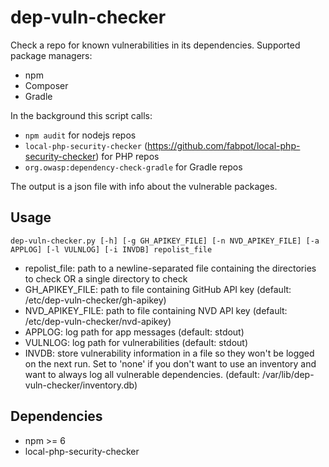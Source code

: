 # dep-vuln-checker

Check a repo for known vulnerabilities in its dependencies.
Supported package managers:
* npm
* Composer
* Gradle

In the background this script calls: 
* `npm audit` for nodejs repos
* `local-php-security-checker` (https://github.com/fabpot/local-php-security-checker) for PHP repos
* `org.owasp:dependency-check-gradle` for Gradle repos

The output is a json file with info about the vulnerable packages.

## Usage
```
dep-vuln-checker.py [-h] [-g GH_APIKEY_FILE] [-n NVD_APIKEY_FILE] [-a APPLOG] [-l VULNLOG] [-i INVDB] repolist_file
```
* repolist\_file: path to a newline-separated file containing the directories to check OR a single directory to check
* GH\_APIKEY\_FILE: path to file containing GitHub API key (default: /etc/dep-vuln-checker/gh-apikey)
* NVD\_APIKEY\_FILE: path to file containing NVD API key (default: /etc/dep-vuln-checker/nvd-apikey)
* APPLOG: log path for app messages  (default: stdout)
* VULNLOG: log path for vulnerabilities (default: stdout)
* INVDB: store vulnerability information in a file so they won't be logged on the next run. Set to 'none' if you don't want to use an inventory and want to always log all vulnerable dependencies. (default: /var/lib/dep-vuln-checker/inventory.db)

## Dependencies
* npm >= 6
* local-php-security-checker 
